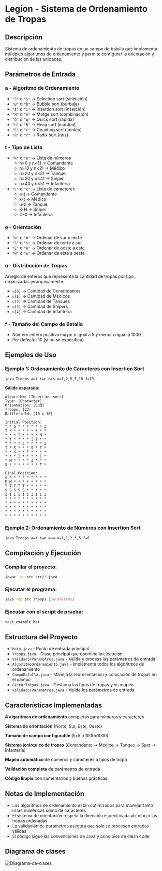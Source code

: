 # Legion - Sistema de Ordenamiento de Tropas

## Descripción
Sistema de ordenamiento de tropas en un campo de batalla que implementa múltiples algoritmos de ordenamiento y permite configurar la orientación y distribución de las unidades.

## Parámetros de Entrada

### a - Algoritmo de Ordenamiento
- `"S"` o `"s"` → Selection sort (selección)
- `"B"` o `"b"` → Bubble sort (burbuja)
- `"I"` o `"i"` → Insertion sort (inserción)
- `"M"` o `"m"` → Merge sort (combinación)
- `"Q"` o `"q"` → Quick sort (rápida)
- `"H"` o `"h"` → Heap sort (montón)
- `"C"` o `"c"` → Counting sort (conteo)
- `"R"` o `"r"` → Radix sort (raíz)

### t - Tipo de Lista
- `"N"` o `"n"` → Lista de números
  - n>0 y n<11 → Comandante
  - n>10 y n<21 → Médico
  - n>20 y n<31 → Tanque
  - n>30 y n<41 → Sniper
  - n>40 y n<51 → Infantería
- `"C"` o `"c"` → Lista de caracteres
  - a-j → Comandante
  - k-t → Médico
  - u-z → Tanque
  - K-N → Sniper
  - O-X → Infantería

### o - Orientación
- `"N"` o `"n"` → Ordenar de sur a norte
- `"S"` o `"s"` → Ordenar de norte a sur
- `"E"` o `"e"` → Ordenar de oeste a este
- `"W"` o `"w"` → Ordenar de este a oeste

### u - Distribución de Tropas
Arreglo de enteros que representa la cantidad de tropas por tipo, organizadas jerárquicamente:
- `u[0]` → Cantidad de Comandantes
- `u[1]` → Cantidad de Médicos
- `u[2]` → Cantidad de Tanques
- `u[3]` → Cantidad de Snipers
- `u[4]` → Cantidad de Infantería

### f - Tamaño del Campo de Batalla
- Número entero positivo mayor o igual a 5 y menor o igual a 1000
- Por defecto: 10 (si no se especifica)

## Ejemplos de Uso

### Ejemplo 1: Ordenamiento de Caracteres con Insertion Sort
```bash
java Troops a=i t=c o=s u=1,2,5,5,10 f=10
```

**Salida esperada:**
```
Algorithm: [Insertion sort]
Type: [Character]
Orientation: [Sud]
Troops: [23]
Battlefield: [10 x 10]

Initial Position:
* * S * * T * * * I
I * * * * * * S * *
* * * I * * * * M *
* T * * * * I I * *
* * * * c * * * * I
I * S * * * S * T *
* * S * * T * * * *
* * * I * * * * I *
* M * * * * I * * *
S * * * * * * * T *

Final Position:
c * * * * * * * * *
M M * * * * * * * *
T T T T T * * * * *
S S S S S * * * * *
I I I I I I I I I I
* * * * * * * * * *
* * * * * * * * * *
* * * * * * * * * *
* * * * * * * * * *
* * * * * * * * * *
```

### Ejemplo 2: Ordenamiento de Números con Insertion Sort
```bash
java Troops a=i t=n o=w u=1,1,2,3,5 f=6
```

## Compilación y Ejecución

### Compilar el proyecto:
```bash
javac -cp src src/*.java
```

### Ejecutar el programa:
```bash
java -cp src Troops [parámetros]
```

### Ejecutar con el script de prueba:
```bash
test_example.bat
```

## Estructura del Proyecto

- `Main.java` - Punto de entrada principal
- `Troops.java` - Clase principal que coordina la ejecución
- `ValidadorParametros.java` - Valida y procesa los parámetros de entrada
- `AlgoritmoOrdenamiento.java` - Implementa todos los algoritmos de ordenamiento
- `CampoBatalla.java` - Maneja la representación y colocación de tropas en el campo
- `GestorTropas.java` - Gestiona los tipos de tropas y su mapeo
- `ValidadorParametros.java` - Valida los parámetros de entrada

## Características Implementadas

**4 algoritmos de ordenamiento** completos para números y caracteres

**Sistema de orientación** (Norte, Sur, Este, Oeste)

**Tamaño de campo configurable** (5x5 a 1000x1000)

**Sistema jerárquico de tropas** (Comandante → Médico → Tanque → Sper → Infantería)

**Mapeo automático** de números y caracteres a tipos de tropa

**Validación completa** de parámetros de entrada

**Código limpio** con comentarios y buenas prácticas


## Notas de Implementación

- Los algoritmos de ordenamiento están optimizados para manejar tanto listas numéricas como de caracteres
- El sistema de orientación respeta la dirección especificada al colocar las tropas ordenadas
- La validación de parámetros asegura que solo se procesen entradas válidas
- El código sigue las convenciones de Java y principios de clean code 

## Diagrama de clases

![Diiagrama-de-clases](https://res.cloudinary.com/dudftt5ha/image/upload/v1757262906/shiehiff7qy93esv7tjz.png)